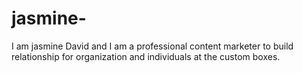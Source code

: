 # jasmine-
I am jasmine David and I am a professional content marketer to build relationship for organization and individuals at the custom boxes. 
